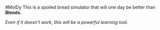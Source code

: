 #MolDy
This is a spoiled bread simulator that will one day be better than **Blends.**

*Even if it doesn't work, this will be a powerful learning tool.*
